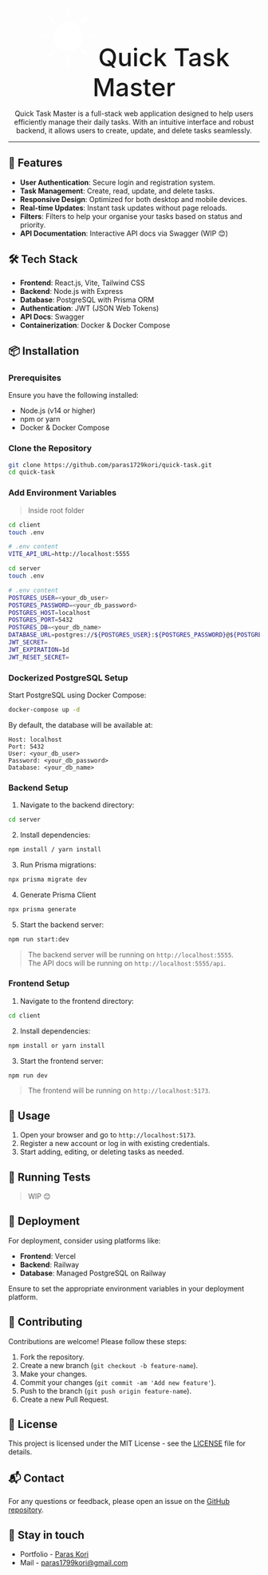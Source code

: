 <p align="center">
  <svg xmlns="http://www.w3.org/2000/svg" width="120" height="120" fill="white" class="bi bi-brightness-high-fill" viewBox="0 0 16 16">
  <path d="M12 8a4 4 0 1 1-8 0 4 4 0 0 1 8 0M8 0a.5.5 0 0 1 .5.5v2a.5.5 0 0 1-1 0v-2A.5.5 0 0 1 8 0m0 13a.5.5 0 0 1 .5.5v2a.5.5 0 0 1-1 0v-2A.5.5 0 0 1 8 13m8-5a.5.5 0 0 1-.5.5h-2a.5.5 0 0 1 0-1h2a.5.5 0 0 1 .5.5M3 8a.5.5 0 0 1-.5.5h-2a.5.5 0 0 1 0-1h2A.5.5 0 0 1 3 8m10.657-5.657a.5.5 0 0 1 0 .707l-1.414 1.415a.5.5 0 1 1-.707-.708l1.414-1.414a.5.5 0 0 1 .707 0m-9.193 9.193a.5.5 0 0 1 0 .707L3.05 13.657a.5.5 0 0 1-.707-.707l1.414-1.414a.5.5 0 0 1 .707 0m9.193 2.121a.5.5 0 0 1-.707 0l-1.414-1.414a.5.5 0 0 1 .707-.707l1.414 1.414a.5.5 0 0 1 0 .707M4.464 4.465a.5.5 0 0 1-.707 0L2.343 3.05a.5.5 0 1 1 .707-.707l1.414 1.414a.5.5 0 0 1 0 .708"/>
  <span style="font-size: 50px;font-weight: 500;">Quick Task Master</span>
</svg>

<p style="max-width: 800px; margin: auto;" align="center">Quick Task Master is a full-stack web application designed to help users efficiently manage their daily tasks. With an intuitive interface and robust backend, it allows users to create, update, and delete tasks seamlessly.</p>

---

## 🚀 Features

- **User Authentication**: Secure login and registration system.
- **Task Management**: Create, read, update, and delete tasks.
- **Responsive Design**: Optimized for both desktop and mobile devices.
- **Real-time Updates**: Instant task updates without page reloads.
- **Filters**: Filters to help your organise your tasks based on status and priority.
- **API Documentation**: Interactive API docs via Swagger (WIP 😊)

## 🛠️ Tech Stack

- **Frontend**: React.js, Vite, Tailwind CSS
- **Backend**: Node.js with Express
- **Database**: PostgreSQL with Prisma ORM
- **Authentication**: JWT (JSON Web Tokens)
- **API Docs**: Swagger
- **Containerization**: Docker & Docker Compose

## 📦 Installation

### Prerequisites

Ensure you have the following installed:

- Node.js (v14 or higher)
- npm or yarn
- Docker & Docker Compose

### Clone the Repository

```bash
git clone https://github.com/paras1729kori/quick-task.git
cd quick-task
```

### Add Environment Variables

> Inside root folder

```bash
cd client
touch .env

# .env content
VITE_API_URL=http://localhost:5555
```

```bash
cd server
touch .env

# .env content
POSTGRES_USER=<your_db_user>
POSTGRES_PASSWORD=<your_db_password>
POSTGRES_HOST=localhost
POSTGRES_PORT=5432
POSTGRES_DB=<your_db_name>
DATABASE_URL=postgres://${POSTGRES_USER}:${POSTGRES_PASSWORD}@${POSTGRES_HOST}:${POSTGRES_PORT}/${POSTGRES_DB}
JWT_SECRET=
JWT_EXPIRATION=1d
JWT_RESET_SECRET=
```

### Dockerized PostgreSQL Setup

Start PostgreSQL using Docker Compose:

```bash
docker-compose up -d
```

By default, the database will be available at:

```
Host: localhost
Port: 5432
User: <your_db_user>
Password: <your_db_password>
Database: <your_db_name>
```

### Backend Setup

1. Navigate to the backend directory:

```bash
cd server
```

2. Install dependencies:

```bash
npm install / yarn install
```

3. Run Prisma migrations:

```bash
npx prisma migrate dev
```

4. Generate Prisma Client

```bash
npx prisma generate
```

5. Start the backend server:

```bash
npm run start:dev
```

> The backend server will be running on `http://localhost:5555`. <br />
> The API docs will be running on `http://localhost:5555/api`.

### Frontend Setup

1. Navigate to the frontend directory:

```bash
cd client
```

2. Install dependencies:

```bash
npm install or yarn install
```

3. Start the frontend server:

```bash
npm run dev
```

> The frontend will be running on `http://localhost:5173`.

## 📱 Usage

1. Open your browser and go to `http://localhost:5173`.
2. Register a new account or log in with existing credentials.
3. Start adding, editing, or deleting tasks as needed.

## 🧪 Running Tests

> WIP 😊

## 🚀 Deployment

For deployment, consider using platforms like:

- **Frontend**: Vercel
- **Backend**: Railway
- **Database**: Managed PostgreSQL on Railway

Ensure to set the appropriate environment variables in your deployment platform.

## 🤝 Contributing

Contributions are welcome! Please follow these steps:

1. Fork the repository.
2. Create a new branch (`git checkout -b feature-name`).
3. Make your changes.
4. Commit your changes (`git commit -am 'Add new feature'`).
5. Push to the branch (`git push origin feature-name`).
6. Create a new Pull Request.

## 📄 License

This project is licensed under the MIT License - see the [LICENSE](LICENSE) file for details.

## 📬 Contact

For any questions or feedback, please open an issue on the [GitHub repository](https://github.com/paras1729kori/quick-task/issues).

## 🤞 Stay in touch

- Portfolio - [Paras Kori](https://paraskori.vercel.app/)
- Mail - [paras1799kori@gmail.com](mailto:paras1799kori@gmail.com)

